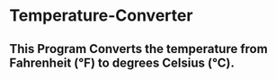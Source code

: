 # Temperature-Converter

## This Program Converts the temperature from Fahrenheit (°F) to degrees Celsius (°C).
